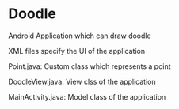 # Doodle
Android Application which can draw doodle

XML files specify the UI of the application

Point.java: Custom class which represents a point

DoodleView.java: View clss of the application

MainActivity.java: Model class of the application
